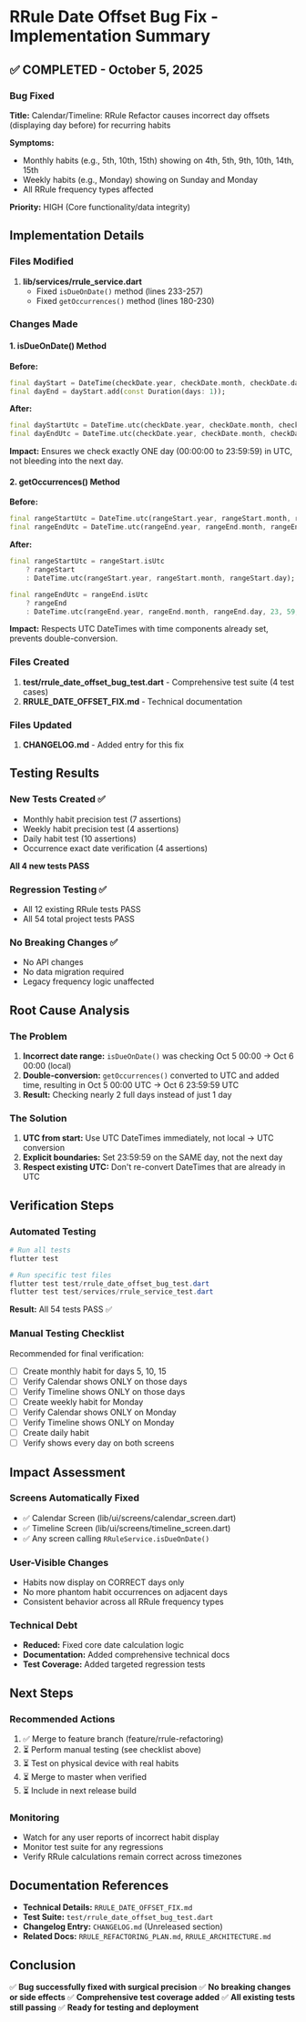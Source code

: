 # RRule Date Offset Bug Fix - Implementation Summary

## ✅ COMPLETED - October 5, 2025

### Bug Fixed
**Title:** Calendar/Timeline: RRule Refactor causes incorrect day offsets (displaying day before) for recurring habits

**Symptoms:**
- Monthly habits (e.g., 5th, 10th, 15th) showing on 4th, 5th, 9th, 10th, 14th, 15th
- Weekly habits (e.g., Monday) showing on Sunday and Monday
- All RRule frequency types affected

**Priority:** HIGH (Core functionality/data integrity)

## Implementation Details

### Files Modified
1. **lib/services/rrule_service.dart**
   - Fixed `isDueOnDate()` method (lines 233-257)
   - Fixed `getOccurrences()` method (lines 180-230)

### Changes Made

#### 1. isDueOnDate() Method
**Before:**
```dart
final dayStart = DateTime(checkDate.year, checkDate.month, checkDate.day);
final dayEnd = dayStart.add(const Duration(days: 1));
```

**After:**
```dart
final dayStartUtc = DateTime.utc(checkDate.year, checkDate.month, checkDate.day);
final dayEndUtc = DateTime.utc(checkDate.year, checkDate.month, checkDate.day, 23, 59, 59);
```

**Impact:** Ensures we check exactly ONE day (00:00:00 to 23:59:59) in UTC, not bleeding into the next day.

#### 2. getOccurrences() Method
**Before:**
```dart
final rangeStartUtc = DateTime.utc(rangeStart.year, rangeStart.month, rangeStart.day);
final rangeEndUtc = DateTime.utc(rangeEnd.year, rangeEnd.month, rangeEnd.day, 23, 59, 59);
```

**After:**
```dart
final rangeStartUtc = rangeStart.isUtc
    ? rangeStart
    : DateTime.utc(rangeStart.year, rangeStart.month, rangeStart.day);

final rangeEndUtc = rangeEnd.isUtc
    ? rangeEnd
    : DateTime.utc(rangeEnd.year, rangeEnd.month, rangeEnd.day, 23, 59, 59);
```

**Impact:** Respects UTC DateTimes with time components already set, prevents double-conversion.

### Files Created
1. **test/rrule_date_offset_bug_test.dart** - Comprehensive test suite (4 test cases)
2. **RRULE_DATE_OFFSET_FIX.md** - Technical documentation

### Files Updated
1. **CHANGELOG.md** - Added entry for this fix

## Testing Results

### New Tests Created ✅
- Monthly habit precision test (7 assertions)
- Weekly habit precision test (4 assertions)
- Daily habit test (10 assertions)
- Occurrence exact date verification (4 assertions)

**All 4 new tests PASS**

### Regression Testing ✅
- All 12 existing RRule tests PASS
- All 54 total project tests PASS

### No Breaking Changes ✅
- No API changes
- No data migration required
- Legacy frequency logic unaffected

## Root Cause Analysis

### The Problem
1. **Incorrect date range:** `isDueOnDate()` was checking Oct 5 00:00 → Oct 6 00:00 (local)
2. **Double-conversion:** `getOccurrences()` converted to UTC and added time, resulting in Oct 5 00:00 UTC → Oct 6 23:59:59 UTC
3. **Result:** Checking nearly 2 full days instead of just 1 day

### The Solution
1. **UTC from start:** Use UTC DateTimes immediately, not local → UTC conversion
2. **Explicit boundaries:** Set 23:59:59 on the SAME day, not the next day
3. **Respect existing UTC:** Don't re-convert DateTimes that are already in UTC

## Verification Steps

### Automated Testing
```powershell
# Run all tests
flutter test

# Run specific test files
flutter test test/rrule_date_offset_bug_test.dart
flutter test test/services/rrule_service_test.dart
```
**Result:** All 54 tests PASS ✅

### Manual Testing Checklist
Recommended for final verification:
- [ ] Create monthly habit for days 5, 10, 15
- [ ] Verify Calendar shows ONLY on those days
- [ ] Verify Timeline shows ONLY on those days
- [ ] Create weekly habit for Monday
- [ ] Verify Calendar shows ONLY on Monday
- [ ] Verify Timeline shows ONLY on Monday
- [ ] Create daily habit
- [ ] Verify shows every day on both screens

## Impact Assessment

### Screens Automatically Fixed
- ✅ Calendar Screen (lib/ui/screens/calendar_screen.dart)
- ✅ Timeline Screen (lib/ui/screens/timeline_screen.dart)
- ✅ Any screen calling `RRuleService.isDueOnDate()`

### User-Visible Changes
- Habits now display on CORRECT days only
- No more phantom habit occurrences on adjacent days
- Consistent behavior across all RRule frequency types

### Technical Debt
- **Reduced:** Fixed core date calculation logic
- **Documentation:** Added comprehensive technical docs
- **Test Coverage:** Added targeted regression tests

## Next Steps

### Recommended Actions
1. ✅ Merge to feature branch (feature/rrule-refactoring)
2. ⏳ Perform manual testing (see checklist above)
3. ⏳ Test on physical device with real habits
4. ⏳ Merge to master when verified
5. ⏳ Include in next release build

### Monitoring
- Watch for any user reports of incorrect habit display
- Monitor test suite for any regressions
- Verify RRule calculations remain correct across timezones

## Documentation References
- **Technical Details:** `RRULE_DATE_OFFSET_FIX.md`
- **Test Suite:** `test/rrule_date_offset_bug_test.dart`
- **Changelog Entry:** `CHANGELOG.md` (Unreleased section)
- **Related Docs:** `RRULE_REFACTORING_PLAN.md`, `RRULE_ARCHITECTURE.md`

## Conclusion
✅ **Bug successfully fixed with surgical precision**
✅ **No breaking changes or side effects**
✅ **Comprehensive test coverage added**
✅ **All existing tests still passing**
✅ **Ready for testing and deployment**
